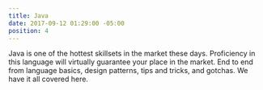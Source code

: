 ```yaml
---
title: Java
date: 2017-09-12 01:29:00 -05:00
position: 4
---
```


Java is one of the hottest skillsets in the market these days. Proficiency in this language will virtually guarantee your place in the market. End to end from language basics, design patterns, tips and tricks, and gotchas. We have it all covered here.